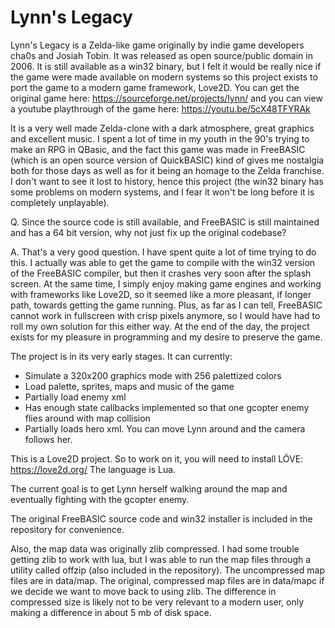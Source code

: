 # Lynn's Legacy
Lynn's Legacy is a Zelda-like game originally by indie game developers cha0s and Josiah Tobin. It was released as open source/public domain in 2006.
It is still available as a win32 binary, but I felt it would be really nice if the game were made available on modern systems so this project
exists to port the game to a modern game framework, Love2D. You can get the original game here: https://sourceforge.net/projects/lynn/ and you can view a youtube playthrough of the game here: https://youtu.be/5cX48TFYRAk

It is a very well made Zelda-clone with a dark atmosphere, great graphics and excellent music. I spent a lot of time in my youth in the 90's trying to make an RPG in QBasic, and the fact this game was made in FreeBASIC (which is an open source version of QuickBASIC) kind of gives me nostalgia both for those days as well as for it being an homage to the Zelda franchise. I don't want to see it lost to history, hence this project (the win32 binary has some problems on modern systems, and I fear it won't be long before it is completely unplayable).

Q. Since the source code is still available, and FreeBASIC is still maintained and has a 64 bit version, why not just fix up the original codebase?

A. That's a very good question. I have spent quite a lot of time trying to do this. I actually was able to get the game to compile with the win32 version of the FreeBASIC compiler, but then it crashes very soon after the splash screen. At the same time, I simply enjoy making game engines and working with frameworks like Love2D, so it seemed like a more pleasant, if longer path, towards getting the game running. Plus, as far as I can tell, FreeBASIC cannot work in fullscreen with crisp pixels anymore, so I would have had to roll my own solution for this either way. At the end of the day, the project exists for my pleasure in programming and my desire to preserve the game.

The project is in its very early stages. It can currently:

- Simulate a 320x200 graphics mode with 256 palettized colors
- Load palette, sprites, maps and music of the game
- Partially load enemy xml
- Has enough state callbacks implemented so that one gcopter enemy flies around with map collision
- Partially loads hero xml. You can move Lynn around and the camera follows her.

This is a Love2D project. So to work on it, you will need to install LÖVE: https://love2d.org/ The language is Lua.

The current goal is to get Lynn herself walking around the map and eventually fighting with the gcopter enemy.

The original FreeBASIC source code and win32 installer is included in the repository for convenience.

Also, the map data was originally zlib compressed. I had some trouble getting zlib to work with lua, but I was able to run the map files through a
utility called offzip (also included in the repository). The uncompressed map files are in data/map. The original, compressed map files are in
data/mapc if we decide we want to move back to using zlib. The difference in compressed size is likely not to be very relevant to a modern user,
only making a difference in about 5 mb of disk space.
